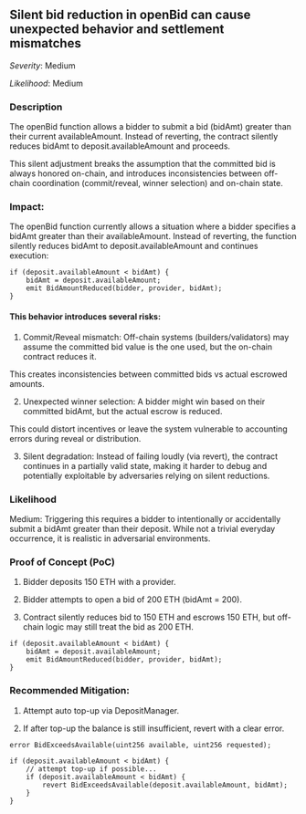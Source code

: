 ## Silent bid reduction in openBid can cause unexpected behavior and settlement mismatches

_Severity_: Medium

_Likelihood_: Medium

### Description
The openBid function allows a bidder to submit a bid (bidAmt) greater than their current availableAmount. Instead of reverting, the contract silently reduces bidAmt to deposit.availableAmount and proceeds.

This silent adjustment breaks the assumption that the committed bid is always honored on-chain, and introduces inconsistencies between off-chain coordination (commit/reveal, winner selection) and on-chain state.

### Impact:
The openBid function currently allows a situation where a bidder specifies a bidAmt greater than their availableAmount. Instead of reverting, the function silently reduces bidAmt to deposit.availableAmount and continues execution:

```solidity
if (deposit.availableAmount < bidAmt) {
    bidAmt = deposit.availableAmount;
    emit BidAmountReduced(bidder, provider, bidAmt);
}
```

#### This behavior introduces several risks:

1. Commit/Reveal mismatch: Off-chain systems (builders/validators) may assume the committed bid value is the one used, but the on-chain contract reduces it.

This creates inconsistencies between committed bids vs actual escrowed amounts.

2. Unexpected winner selection: A bidder might win based on their committed bidAmt, but the actual escrow is reduced.

This could distort incentives or leave the system vulnerable to accounting errors during reveal or distribution.

3. Silent degradation: Instead of failing loudly (via revert), the contract continues in a partially valid state, making it harder to debug and potentially exploitable by adversaries relying on silent reductions.

### Likelihood
Medium: Triggering this requires a bidder to intentionally or accidentally submit a bidAmt greater than their deposit. While not a trivial everyday occurrence, it is realistic in adversarial environments. 

### Proof of Concept (PoC)
1. Bidder deposits 150 ETH with a provider.

2. Bidder attempts to open a bid of 200 ETH (bidAmt = 200).

3. Contract silently reduces bid to 150 ETH and escrows 150 ETH, but off-chain logic may still treat the bid as 200 ETH.

```solidity
if (deposit.availableAmount < bidAmt) {
    bidAmt = deposit.availableAmount;
    emit BidAmountReduced(bidder, provider, bidAmt);
}
```

### Recommended Mitigation:
1. Attempt auto top-up via DepositManager.

2. If after top-up the balance is still insufficient, revert with a clear error.

```solidity
error BidExceedsAvailable(uint256 available, uint256 requested);
```
```solidity
if (deposit.availableAmount < bidAmt) {
    // attempt top-up if possible...
    if (deposit.availableAmount < bidAmt) {
        revert BidExceedsAvailable(deposit.availableAmount, bidAmt);
    }
}
```